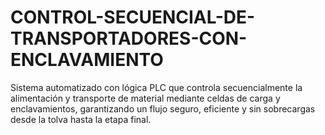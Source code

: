 # CONTROL-SECUENCIAL-DE-TRANSPORTADORES-CON-ENCLAVAMIENTO
Sistema automatizado con lógica PLC que controla secuencialmente la alimentación y transporte de material mediante celdas de carga y enclavamientos, garantizando un flujo seguro, eficiente y sin sobrecargas desde la tolva hasta la etapa final.
